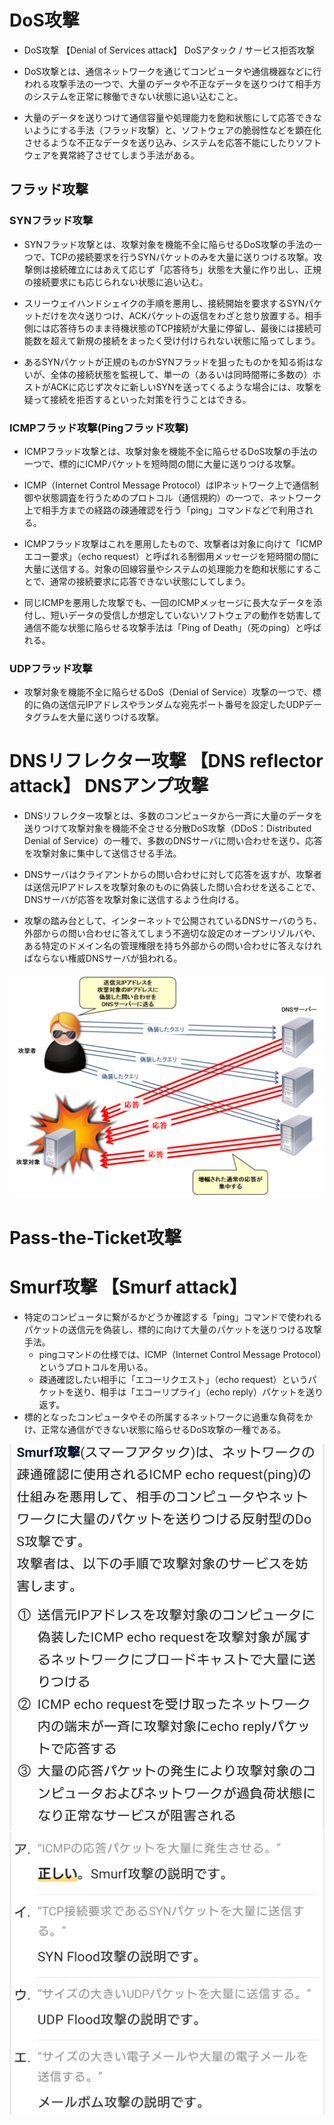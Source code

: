 # DoS攻撃
- DoS攻撃 【Denial of Services attack】 DoSアタック / サービス拒否攻撃
- DoS攻撃とは、通信ネットワークを通じてコンピュータや通信機器などに行われる攻撃手法の一つで、大量のデータや不正なデータを送りつけて相手方のシステムを正常に稼働できない状態に追い込むこと。  

- 大量のデータを送りつけて通信容量や処理能力を飽和状態にして応答できないようにする手法（フラッド攻撃）と、ソフトウェアの脆弱性などを顕在化させるような不正なデータを送り込み、システムを応答不能にしたりソフトウェアを異常終了させてしまう手法がある。

## フラッド攻撃
### SYNフラッド攻撃
- SYNフラッド攻撃とは、攻撃対象を機能不全に陥らせるDoS攻撃の手法の一つで、TCPの接続要求を行うSYNパケットのみを大量に送りつける攻撃。攻撃側は接続確立にはあえて応じず「応答待ち」状態を大量に作り出し、正規の接続要求にも応じられない状態に追い込む。

- スリーウェイハンドシェイクの手順を悪用し、接続開始を要求するSYNパケットだけを次々送りつけ、ACKパケットの返信をわざと怠り放置する。相手側には応答待ちのまま待機状態のTCP接続が大量に停留し、最後には接続可能数を超えて新規の接続をまったく受け付けられない状態に陥ってしまう。

- あるSYNパケットが正規のものかSYNフラッドを狙ったものかを知る術はないが、全体の接続状態を監視して、単一の（あるいは同時間帯に多数の）ホストがACKに応じず次々に新しいSYNを送ってくるような場合には、攻撃を疑って接続を拒否するといった対策を行うことはできる。

### ICMPフラッド攻撃(Pingフラッド攻撃)

- ICMPフラッド攻撃とは、攻撃対象を機能不全に陥らせるDoS攻撃の手法の一つで、標的にICMPパケットを短時間の間に大量に送りつける攻撃。

- ICMP（Internet Control Message Protocol）はIPネットワーク上で通信制御や状態調査を行うためのプロトコル（通信規約）の一つで、ネットワーク上で相手方までの経路の疎通確認を行う「ping」コマンドなどで利用される。

- ICMPフラッド攻撃はこれを悪用したもので、攻撃者は対象に向けて「ICMPエコー要求」（echo request）と呼ばれる制御用メッセージを短時間の間に大量に送信する。対象の回線容量やシステムの処理能力を飽和状態にすることで、通常の接続要求に応答できない状態にしてしまう。

- 同じICMPを悪用した攻撃でも、一回のICMPメッセージに長大なデータを添付し、短いデータの受信しか想定していないソフトウェアの動作を妨害して通信不能な状態に陥らせる攻撃手法は「Ping of Death」（死のping）と呼ばれる。

### UDPフラッド攻撃
- 攻撃対象を機能不全に陥らせるDoS（Denial of Service）攻撃の一つで、標的に偽の送信元IPアドレスやランダムな宛先ポート番号を設定したUDPデータグラムを大量に送りつける攻撃。

# 


# DNSリフレクター攻撃 【DNS reflector attack】 DNSアンプ攻撃
- DNSリフレクター攻撃とは、多数のコンピュータから一斉に大量のデータを送りつけて攻撃対象を機能不全させる分散DoS攻撃（DDoS：Distributed Denial of Service）の一種で、多数のDNSサーバに問い合わせを送り、応答を攻撃対象に集中して送信させる手法。  

- DNSサーバはクライアントからの問い合わせに対して応答を返すが、攻撃者は送信元IPアドレスを攻撃対象のものに偽装した問い合わせを送ることで、DNSサーバが応答を攻撃対象に送信するよう仕向ける。  


- 攻撃の踏み台として、インターネットで公開されているDNSサーバのうち、外部からの問い合わせに答えてしまう不適切な設定のオープンリゾルバや、ある特定のドメイン名の管理権限を持ち外部からの問い合わせに答えなければならない権威DNSサーバが狙われる。  

![DNSリフレクタ攻撃](../../PICTURE/DNS/attack/reflection.png)




# Pass-the-Ticket攻撃


# Smurf攻撃 【Smurf attack】
- 特定のコンピュータに繋がるかどうか確認する「ping」コマンドで使われるパケットの送信元を偽装し、標的に向けて大量のパケットを送りつける攻撃手法。
    - pingコマンドの仕様では、ICMP（Internet Control Message Protocol）というプロトコルを用いる。
    - 疎通確認したい相手に「エコーリクエスト」（echo request）というパケットを送り、相手は「エコーリプライ」（echo reply）パケットを送り返す。
- 標的となったコンピュータやその所属するネットワークに過重な負荷をかけ、正常な通信ができない状態に陥らせるDoS攻撃の一種である。


![](../../PICTURE/DNS/attack/smurf_01.png)
![](../../PICTURE/DNS/attack/smurf_02.png)